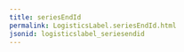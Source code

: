 ```yaml
---
title: seriesEndId
permalink: LogisticsLabel.seriesEndId.html
jsonid: logisticslabel_seriesendid
---
```

